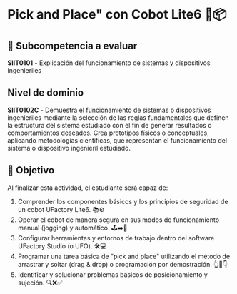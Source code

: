 # Pick and Place" con Cobot Lite6 🧩📦

## 📝 Subcompetencia a evaluar
**SIIT0101** - Explicación del funcionamiento de sistemas y dispositivos ingenieriles
## Nivel de dominio
**SIIT0102C** - Demuestra el funcionamiento de sistemas o dispositivos ingenieriles mediante la selección de las reglas fundamentales que definen la estructura del sistema estudiado con el fin de generar resultados o comportamientos deseados.
Crea prototipos físicos o conceptuales, aplicando metodologías científicas, que representan el funcionamiento del sistema o dispositivo ingenieril estudiado.

## 🎯 Objetivo
Al finalizar esta actividad, el estudiante será capaz de:

1. Comprender los componentes básicos y los principios de seguridad de un cobot UFactory Lite6. 📚⚙️
2. Operar el cobot de manera segura en sus modos de funcionamiento manual (jogging) y automático. 🕹️➡️🤖
3. Configurar herramientas y entornos de trabajo dentro del software UFactory Studio (o UFO). 🛠️💻
4. Programar una tarea básica de "pick and place" utilizando el método de arrastrar y soltar (drag & drop) o programación por demostración. 👆🧩👇
5. Identificar y solucionar problemas básicos de posicionamiento y sujeción. 🔍❌✅
